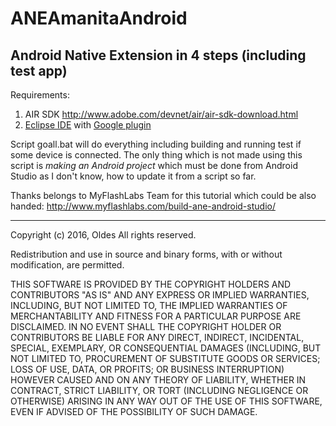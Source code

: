 # ANEAmanitaAndroid
Android Native Extension in 4 steps (including test app)
------------------------

Requirements:

1. AIR SDK http://www.adobe.com/devnet/air/air-sdk-download.html
2. [Eclipse IDE][1] with [Google plugin][2]

Script goall.bat will do everything including building and running test if some device is connected.
The only thing which is not made using this script is *making an Android project* which must be done from Android Studio as I don't know, how to update it from a script so far.

Thanks belongs to MyFlashLabs Team for this tutorial which could be also handed: http://www.myflashlabs.com/build-ane-android-studio/

- - - - - - - - - - - - -
Copyright (c) 2016, Oldes
All rights reserved.

Redistribution and use in source and binary forms, with or without modification, are permitted.

THIS SOFTWARE IS PROVIDED BY THE COPYRIGHT HOLDERS AND CONTRIBUTORS "AS IS" AND ANY EXPRESS OR IMPLIED WARRANTIES, INCLUDING, BUT NOT LIMITED TO, THE IMPLIED WARRANTIES OF MERCHANTABILITY AND FITNESS FOR A PARTICULAR PURPOSE ARE DISCLAIMED. IN NO EVENT SHALL THE COPYRIGHT HOLDER OR CONTRIBUTORS BE LIABLE FOR ANY DIRECT, INDIRECT, INCIDENTAL, SPECIAL, EXEMPLARY, OR CONSEQUENTIAL DAMAGES (INCLUDING, BUT NOT LIMITED TO, PROCUREMENT OF SUBSTITUTE GOODS OR SERVICES; LOSS OF USE, DATA, OR PROFITS; OR BUSINESS INTERRUPTION) HOWEVER CAUSED AND ON ANY THEORY OF LIABILITY, WHETHER IN CONTRACT, STRICT LIABILITY, OR TORT (INCLUDING NEGLIGENCE OR OTHERWISE) ARISING IN ANY WAY OUT OF THE USE OF THIS SOFTWARE, EVEN IF ADVISED OF THE POSSIBILITY OF SUCH DAMAGE.

[1]: https://eclipse.org/ "Eclipse IDE"
[2]: https://developers.google.com/eclipse/docs/install-eclipse-4.6 "Google Android Plugin for Eclipse"